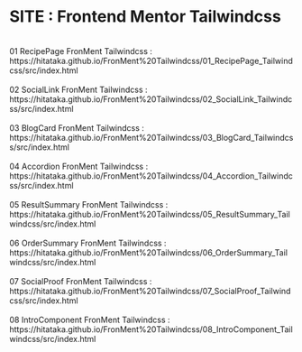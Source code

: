 # SITE : Frontend Mentor Tailwindcss
<br/>
01 RecipePage FronMent Tailwindcss :<br/>
https://hitataka.github.io/FronMent%20Tailwindcss/01_RecipePage_Tailwindcss/src/index.html<br/>
<br/>
02 SocialLink FronMent Tailwindcss :<br/>
https://hitataka.github.io/FronMent%20Tailwindcss/02_SocialLink_Tailwindcss/src/index.html<br/>
<br/>
03 BlogCard FronMent Tailwindcss :<br/>
https://hitataka.github.io/FronMent%20Tailwindcss/03_BlogCard_Tailwindcss/src/index.html<br/>
<br/>
04 Accordion FronMent Tailwindcss :<br/>
https://hitataka.github.io/FronMent%20Tailwindcss/04_Accordion_Tailwindcss/src/index.html<br/>
<br/>
05 ResultSummary FronMent Tailwindcss :<br/>
https://hitataka.github.io/FronMent%20Tailwindcss/05_ResultSummary_Tailwindcss/src/index.html<br/>
<br/>
06 OrderSummary FronMent Tailwindcss :<br/>
https://hitataka.github.io/FronMent%20Tailwindcss/06_OrderSummary_Tailwindcss/src/index.html<br/>
<br/>
07 SocialProof FronMent Tailwindcss :<br/>
https://hitataka.github.io/FronMent%20Tailwindcss/07_SocialProof_Tailwindcss/src/index.html<br/>
<br/>
08 IntroComponent FronMent Tailwindcss :<br/>
https://hitataka.github.io/FronMent%20Tailwindcss/08_IntroComponent_Tailwindcss/src/index.html<br/>

